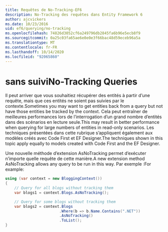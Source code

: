 ```yaml
---
title: Requêtes de No-Tracking-EF6
description: No-Tracking des requêtes dans Entity Framework 6
author: ajcvickers
ms.date: 10/23/2016
uid: ef6/querying/no-tracking
ms.openlocfilehash: 74826d3052cf6a249796db2845fa6b96e5ecb8f9
ms.sourcegitcommit: 0a25c03fa65ae6e0e0e3f66bac48d59eceb96a5a
ms.translationtype: MT
ms.contentlocale: fr-FR
ms.lasthandoff: 10/14/2020
ms.locfileid: "92065860"
---
```

# <a name="no-tracking-queries"></a><span data-ttu-id="d119b-103">sans suivi</span><span class="sxs-lookup"><span data-stu-id="d119b-103">No-Tracking Queries</span></span>
<span data-ttu-id="d119b-104">Il peut arriver que vous souhaitiez récupérer des entités à partir d’une requête, mais que ces entités ne soient pas suivies par le contexte.</span><span class="sxs-lookup"><span data-stu-id="d119b-104">Sometimes you may want to get entities back from a query but not have those entities be tracked by the context.</span></span> <span data-ttu-id="d119b-105">Cela peut entraîner de meilleures performances lors de l’interrogation d’un grand nombre d’entités dans des scénarios en lecture seule.</span><span class="sxs-lookup"><span data-stu-id="d119b-105">This may result in better performance when querying for large numbers of entities in read-only scenarios.</span></span> <span data-ttu-id="d119b-106">Les techniques présentées dans cette rubrique s’appliquent également aux modèles créés avec Code First et EF Designer.</span><span class="sxs-lookup"><span data-stu-id="d119b-106">The techniques shown in this topic apply equally to models created with Code First and the EF Designer.</span></span>  

<span data-ttu-id="d119b-107">Une nouvelle méthode d’extension AsNoTracking permet d’exécuter n’importe quelle requête de cette manière.</span><span class="sxs-lookup"><span data-stu-id="d119b-107">A new extension method AsNoTracking allows any query to be run in this way.</span></span> <span data-ttu-id="d119b-108">Par exemple :</span><span class="sxs-lookup"><span data-stu-id="d119b-108">For example:</span></span>  

``` csharp
using (var context = new BloggingContext())
{
    // Query for all blogs without tracking them
    var blogs1 = context.Blogs.AsNoTracking();

    // Query for some blogs without tracking them
    var blogs2 = context.Blogs
                        .Where(b => b.Name.Contains(".NET"))
                        .AsNoTracking()
                        .ToList();
}
```  
